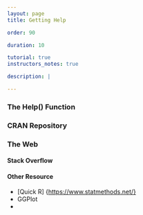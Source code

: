 ```yaml
---
layout: page
title: Getting Help

order: 90

duration: 10

tutorial: true
instructors_notes: true

description: |

---
```


### The Help() Function

### CRAN Repository

### The Web

#### Stack Overflow

#### Other Resource

* [Quick R] {https://www.statmethods.net/}
* GGPlot
* 
    




   

        
        

    







